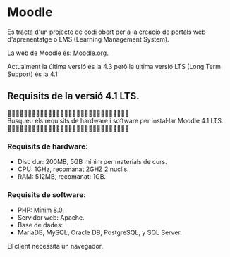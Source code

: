 # Moodle 

Es tracta d'un projecte de codi obert per a la creació de portals web d'aprenentatge o LMS (Learning Management System).

La web de Moodle és: [Moodle.org](https://moodle.org/).

Actualment la última versió és la 4.3 però la última versió LTS (Long Term Support) és la 4.1

## Requisits de la versió 4.1 LTS.

🔎🔎🔎🔎🔎🔎🔎🔎🔎🔎🔎🔎🔎🔎🔎🔎🔎🔎🔎🔎🔎🔎🔎🔎🔎🔎🔎🔎🔎🔎<br>
Busqueu els requisits de hardware i software per instal·lar Moodle 4.1 LTS.<br>
🔎🔎🔎🔎🔎🔎🔎🔎🔎🔎🔎🔎🔎🔎🔎🔎🔎🔎🔎🔎🔎🔎🔎🔎🔎🔎🔎🔎🔎🔎


### Requisits de hardware:

- Disc dur: 200MB, 5GB mínim per materials de curs.
- CPU: 1GHz, recomanat 2GHZ 2 nuclis.
- RAM: 512MB, recomanat: 1GB.

### Requisits de software:

- PHP: Mínim 8.0.
- Servidor web: Apache.
- Base de dades:
 - MariaDB, MySQL, Oracle DB, PostgreSQL, y SQL Server.

El client necessita un navegador.
 


